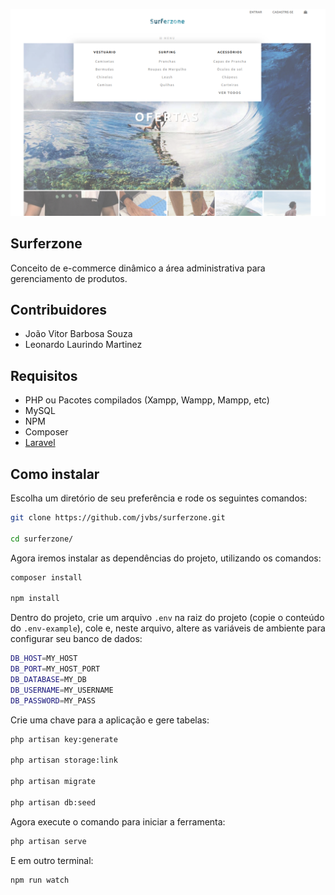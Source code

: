 ![Screenshot](intro.png)

## Surferzone

Conceito de e-commerce dinâmico a área administrativa para gerenciamento de produtos.

## Contribuidores

- João Vitor Barbosa Souza
- Leonardo Laurindo Martinez

## Requisitos

- PHP ou Pacotes compilados (Xampp, Wampp, Mampp, etc)
- MySQL
- NPM
- Composer
- [Laravel](https://laravel.com/docs/7.x/installation#server-requirements)


## Como instalar

Escolha um diretório de seu preferência e rode os seguintes comandos:

```bash
git clone https://github.com/jvbs/surferzone.git

cd surferzone/
```

Agora iremos instalar as dependências do projeto, utilizando os comandos:

```bash
composer install

npm install
```

Dentro do projeto, crie um arquivo `.env` na raiz do projeto (copie o conteúdo do `.env-example`), cole e, neste arquivo, altere as variáveis de ambiente para configurar seu banco de dados:

```bash
DB_HOST=MY_HOST
DB_PORT=MY_HOST_PORT
DB_DATABASE=MY_DB
DB_USERNAME=MY_USERNAME
DB_PASSWORD=MY_PASS
```
Crie uma chave para a aplicação e gere tabelas:
```bash
php artisan key:generate

php artisan storage:link

php artisan migrate

php artisan db:seed
```

Agora execute o comando para iniciar a ferramenta:
```bash
php artisan serve
```

E em outro terminal:
```bash
npm run watch
```
